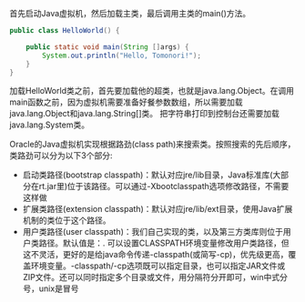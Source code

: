 首先启动Java虚拟机，然后加载主类，最后调用主类的main()方法。
```java
public class HelloWorld() {

    public static void main(String []args) {
        System.out.println("Hello, Tomonori!");
    }
}
```
加载HelloWorld类之前，首先要加载他的超类，也就是java.lang.Object。在调用main函数之前，因为虚拟机需要准备好餐参数数组，所以需要加载java.lang.Object和java.lang.String[]类。
把字符串打印到控制台还需要加载java.lang.System类。

Oracle的Java虚拟机实现根据路劲(class path)来搜索类。按照搜索的先后顺序，类路劲可以分为以下3个部分:
- 启动类路径(bootstrap classpath)：默认对应jre/lib目录，Java标准库(大部分在rt.jar里)位于该路径。可以通过-Xbootclasspath选项修改路径，不需要这样做
- 扩展类路径(extension classpath)：默认对应jre/lib/ext目录，使用Java扩展机制的类位于这个路径。
- 用户类路径(user classpath)：我们自己实现的类，以及第三方类库则位于用户类路径。默认值是：. 可以设置CLASSPATH环境变量修改用户类路径，但这不灵活，更好的是给java命令传递-classpath(或简写-cp)，优先级更高，覆盖环境变量。-classpath/-cp选项既可以指定目录，也可以指定JAR文件或ZIP文件。还可以同时指定多个目录或文件，用分隔符分开即可，win中式分号，unix是冒号


